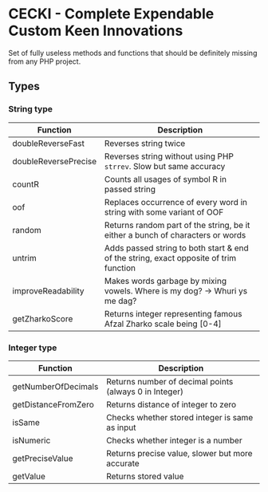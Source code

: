 # CECKI - Complete Expendable Custom Keen Innovations
Set of fully useless methods and functions that should be definitely missing from any PHP project.

## Types
### String type

| Function | Description |
| --- | --- |
| doubleReverseFast | Reverses string twice | 
| doubleReversePrecise | Reverses string without using PHP `strrev`. Slow but same accuracy |
| countR | Counts all usages of symbol R in passed string |
| oof | Replaces occurrence of every word in string with some variant of OOF |
| random | Returns random part of the string, be it either a bunch of characters or words |
| untrim | Adds passed string to both start & end of the string, exact opposite of trim function |
| improveReadability | Makes words garbage by mixing vowels. Where is my dog? -> Whuri ys me dag? |
| getZharkoScore | Returns integer representing famous Afzal Zharko scale being [0-4] |


### Integer type

| Function | Description |
| --- | --- |
| getNumberOfDecimals | Returns number of decimal points (always 0 in Integer) |
| getDistanceFromZero | Returns distance of integer to zero |
| isSame | Checks whether stored integer is same as input |
| isNumeric | Checks whether integer is a number |
| getPreciseValue | Returns precise value, slower but more accurate |
| getValue | Returns stored value |

